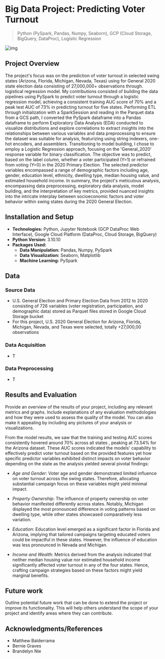 # Big Data Project: Predicting Voter Turnout

> Python (PySpark, Pandas, Numpy, Seaborn), GCP (Cloud Storage, BigQuery, DataProc), Logistic Regression

<!--
![GitHub release (latest by date including pre-releases)](https://img.shields.io/github/v/release/pragyy/datascience-readme-template?include_prereleases)
![GitHub last commit](https://img.shields.io/github/last-commit/pragyy/datascience-readme-template)
![GitHub pull requests](https://img.shields.io/github/issues-pr/pragyy/datascience-readme-template)
![GitHub](https://img.shields.io/github/license/pragyy/datascience-readme-template)
![contributors](https://img.shields.io/github/contributors/pragyy/datascience-readme-template) 
![codesize](https://img.shields.io/github/languages/code-size/pragyy/datascience-readme-template) 
-->

![img](https://github.com/bche3/Swinging-The-Vote/blob/main/img/project-thumbnail.jpg)

## Project Overview

The project's focus was on the prediction of voter turnout in selected swing states (Arizona, Florida, Michigan, Nevada, Texas) using for General 2020 state election data consisting of 27,000,000+ observations through. logistical regression model. My contributions consisted of building the data pipelines using PySpark to predict voter turnout through a logistic regression model, achieving a consistent training AUC score of 70% and a peak test AUC of 73% in predicting turnout for five states. Performing ETL through initialization with a SparkSession and reading in the Parquet data from a GCS path, I converted the PySpark dataframe into a Pandas dataframe to perform Exploratory Data Analysis (EDA) conducted to visualize distributions and explore correlations to extract insights into the relationships between various variables and data preprocessing to ensure the dataset was suitable for analysis, featurizing using string indexers, one-hot encoders, and assemblers. Transitioning to model building, I chose to employ a Logistic Regression approach, focusing on the 'General_2020' response variable for binary classification. The objective was to predict, based on the label column, whether a voter participated (Y=1) or refrained from voting (Y=0) in the 2020 Primary Election. The selected predictor variables encompassed a range of demographic factors including age, gender, education level, ethnicity, dwelling type, median housing value, and estimated household income. In summary, the project's meticulous analysis, encompassing data preprocessing, exploratory data analysis, model building, and the interpretation of key metrics, provided nuanced insights into the intricate interplay between socioeconomic factors and voter behavior within swing states during the 2020 General Election.


## Installation and Setup
- **Technologies:**  Python, Jupyter Notebook (GCP DataProc Web Interface), Google Cloud Platform (DataProc, Cloud Storage, BigQuery)
- **Python Version:** 3.10.10
- **Packages Used:**
  - **Data Manipulation:** Pandas, Numpy, PySpark
  - **Data Visualization:** Seaborn, Matplotlib
  - **Machine Learning:** PySpark
<!-- - **General Purpose:** General purpose packages like `urllib, os, request`, and many more. -->


## Data

### Source Data
* U.S. General Election and Primary Election Data from 2012 to 2020 consisting of 726 variables (voter registration, participation, and demographic data) stored as Parquet files stored in Google Cloud Storage bucket
* For this project, U.S. 2020 General Election for Arizona, Florida, Michigan, Nevada, and Texas were selected, totally +27,000,00 observations 

### Data Acquisition
* T

### Data Preprocessing
* T

## Results and Evaluation
Provide an overview of the results of your project, including any relevant metrics and graphs. Include explanations of any evaluation methodologies and how they were used to assess the quality of the model. You can also make it appealing by including any pictures of your analysis or visualizations.

From the model results, we saw that the training and testing AUC scores consistently hovered around 70% across all states , peaking at  73.54% for the Arizona dataset. These AUC scores indicated the models' capability to effectively predict voter turnout based on the provided features yet how specific predictor variables exhibited distinct impacts on voter behavior depending on the state as the analysis yielded several pivotal findings:

- *Age and Gender*: Voter age and gender demonstrated limited influence on voter turnout across the swing states. Therefore, allocating substantial campaign focus on these variables might yield minimal impact.

- *Property Ownership*: The influence of property ownership on voter behavior manifested differently across states. Notably, Michigan displayed the most pronounced difference in voting patterns based on dwelling type, while other states showcased comparatively less variation.

- *Education*: Education level emerged as a significant factor in Florida and Arizona, implying that tailored campaigns targeting educated voters could be impactful in these states. However, the influence of education was less pronounced in Nevada and Michigan.

- *Income and Wealth*: Metrics derived from the analysis indicated that neither median housing value nor estimated household income significantly affected voter turnout in any of the four states. Hence, crafting campaign strategies based on these factors might yield marginal benefits.


## Future work
Outline potential future work that can be done to extend the project or improve its functionality. This will help others understand the scope of your project and identify areas where they can contribute.

## Acknowledgments/References
- Matthew Balderrama
- Bernie Graves
- Brandelyn Nie

<!--
## Code structure
Explain the code structure and how it is organized, including any significant files and their purposes. This will help others understand how to navigate your project and find specific components. 

Here is the basic suggested skeleton for your data science repo (you can structure your repository as needed ):

```bash
├── data
│   ├── data1.csv
│   ├── data2.csv
│   ├── cleanedData
│       ├── cleaneddata1.csv
|       └── cleaneddata2.csv
├── data_acquisition.py
├── data_preprocessing.ipynb
├── data_analysis.ipynb
├── data_modelling.ipynb
├── Img
│   ├── img1.png
│   └── Headerheader.jpg
├── LICENSE
├── README.md
└── .gitignore
```
-->

